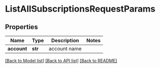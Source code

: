# ListAllSubscriptionsRequestParams

## Properties
Name | Type | Description | Notes
------------ | ------------- | ------------- | -------------
**account** | **str** | account name | 

[[Back to Model list]](../README.md#documentation-for-models) [[Back to API list]](../README.md#documentation-for-api-endpoints) [[Back to README]](../README.md)


